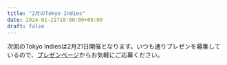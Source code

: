 ```yaml
---
title: "2月のTokyo Indies"
date: 2024-01-21T18:00:00+09:00
draft: false
---
```


次回のTokyo Indiesは2月21日開催となります。いつも通りプレゼンを募集しているので、[プレゼンページ](/present)からお気軽にご応募ください。

